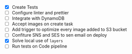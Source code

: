 - [X] Create Tests
- [ ] Configure linter and prettier
- [ ] Integrate with DynamoDB
- [ ] Accept images on create task
- [ ] Add trigger to optimize every image added to S3 bucket
- [ ] Confiture SNS and SES to sen email on deploy
- [X] Solve local use of `layers`
- [ ] Run tests on Code pipeline